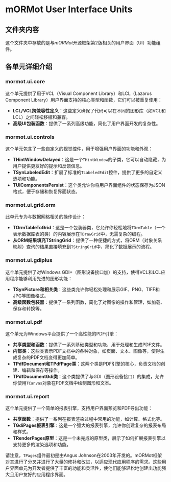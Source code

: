 # mORMot User Interface Units

## 文件夹内容

这个文件夹中存放的是与*mORMot*开源框架第2版相关的用户界面（UI）功能组件。

## 各单元详细介绍

### mormot.ui.core

这个单元提供了用于VCL（Visual Component Library）和LCL（Lazarus Component Library）用户界面支持的核心类型和函数，它们可以被重复使用：

- **LCL/VCL跨兼容性定义**：这些定义确保了代码可以在不同的图形库（如VCL和LCL）之间轻松移植和兼容。
- **高级UI包装函数**：提供了一系列高级功能，简化了用户界面开发的复杂性。

### mormot.ui.controls

这个单元包含了一些自定义的视觉控件，用于增强用户界面的功能和外观：

- **THintWindowDelayed**：这是一个`THintWindow`的子类，它可以自动隐藏，为用户提供更友好的提示和反馈信息。
- **TSynLabeledEdit**：扩展了标准的`TLabeledEdit`控件，提供了更多的自定义选项和功能。
- **TUIComponentsPersist**：这个类允许你将用户界面组件的状态保存为JSON格式，便于存储和恢复界面状态。

### mormot.ui.grid.orm

此单元专为与数据网格相关的操作设计：

- **TOrmTableToGrid**：这是一个包装器类，它允许你轻松地将`TOrmTable`（一个表示数据库表的类）的内容展示在`TDrawGrid`中，无需复杂的编程。
- **从ORM结果填充TStringGrid**：提供了一种便捷的方式，将ORM（对象关系映射）查询的结果直接填充到`TStringGrid`中，简化了数据展示的流程。

### mormot.ui.gdiplus

这个单元提供了对Windows GDI+（图形设备接口加）的支持，使得VCL和LCL应用程序能够利用先进的图形功能：

- **TSynPicture和相关类**：这些类允许你轻松处理和展示GIF、PNG、TIFF和JPG等图像格式。
- **高级函数包装器**：提供了一系列函数，简化了对图像的操作和管理，如加载、保存和转换等。

### mormot.ui.pdf

这个单元为Windows平台提供了一个高性能的PDF引擎：

- **共享类型和函数**：提供了一系列基础类型和功能，用于处理和生成PDF文件。
- **内部类**：这些类表示PDF文档中的各种对象，如页面、文本、图像等，使得生成复杂的PDF文档变得更加简单。
- **TPdfDocument和TPdfPage类**：这两个类是PDF引擎的核心，负责文档的创建、编辑和保存等操作。
- **TPdfDocumentGdi类**：这个类提供了与GDI（图形设备接口）的集成，允许你使用`TCanvas`对象在PDF文档中绘制图形和文本。

### mormot.ui.report

这个单元提供了一个简单的报表引擎，支持用户界面预览和PDF导出功能：

- **共享函数**：提供了一系列在报表渲染过程中常用的功能，如计算、格式化等。
- **TGdiPages报表引擎**：这是一个强大的报表引擎，允许你创建复杂的报表布局和样式。
- **TRenderPages原型**：这是一个未完成的原型类，展示了如何扩展报表引擎以支持更多的渲染选项和功能。

请注意，`TPages`组件最初是由Angus Johnson在2003年开发的。mORMot框架对其进行了分叉并进行了大量的修补和改进，以适应现代应用程序的需求。这些用户界面单元为开发者提供了丰富的功能和灵活性，使他们能够轻松地创建出功能强大且用户友好的应用程序界面。

